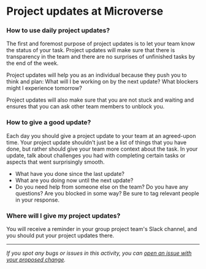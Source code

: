 # Project updates at Microverse 

### How to use daily project updates?

The first and foremost purpose of project updates is to let your team know the status of your task. Project updates will make sure that there is transparency in the team and there are no surprises of unfinished tasks by the end of the week.

Project updates will help you as an individual because they push you to think and plan: What will I be working on by the next update? What blockers might I experience tomorrow?

Project updates will also make sure that you are not stuck and waiting and ensures that you can ask other team members to unblock you.

### How to give a good update?

Each day you should give a project update to your team at an agreed-upon time. Your project update shouldn't just be a list of things that you have done, but rather should give your team more context about the task. In your update, talk about challenges you had with completing certain tasks or aspects that went surprisingly smooth.

- What have you done since the last update?
- What are you doing now until the next update?
- Do you need help from someone else on the team? Do you have any questions? Are you blocked in some way? Be sure to tag relevant people in your response.

### Where will I give my project updates?
You will receive a reminder in your group project team's Slack channel, and you should put your project updates there.


------

_If you spot any bugs or issues in this activity, you can [open an issue with your proposed change](https://github.com/microverseinc/curriculum-transversal-skills/blob/main/git-github/articles/open_issue.md)._
